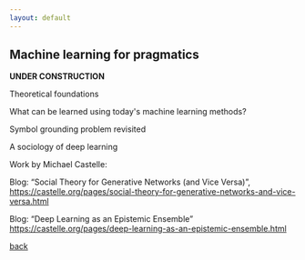 ```yaml
---
layout: default
---
```


## Machine learning for pragmatics

**UNDER CONSTRUCTION**

Theoretical foundations


What can be learned using today's machine learning methods?

Symbol grounding problem revisited

A sociology of deep learning 

Work by Michael Castelle:

Blog: “Social Theory for Generative Networks (and Vice Versa)”,
https://castelle.org/pages/social-theory-for-generative-networks-and-vice-versa.html

Blog: “Deep Learning as an Epistemic Ensemble”
https://castelle.org/pages/deep-learning-as-an-epistemic-ensemble.html


[back](./)

